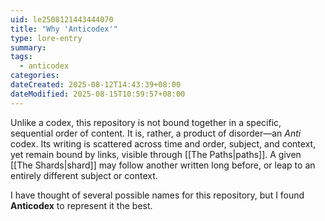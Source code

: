 ```yaml
---
uid: le2508121443444070
title: "Why 'Anticodex'"
type: lore-entry
summary: 
tags:
  - anticodex
categories: 
dateCreated: 2025-08-12T14:43:39+08:00
dateModified: 2025-08-15T10:59:57+08:00
---
```

Unlike a codex, this repository is not bound together in a specific, sequential order of content. It is, rather, a product of disorder—an *Anti* codex. Its writing is scattered across time and order, subject, and context, yet remain bound by links, visible through [[The Paths|paths]]. A given [[The Shards|shard]] may follow another written long before, or leap to an entirely different subject or context. 

I have thought of several possible names for this repository, but I found **Anticodex** to represent it the best.